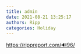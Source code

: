 ```yaml
---
title: admin
date: 2021-08-21 13:25:17
authors: Ripp
categories: Holiday
---
```


 https://rippreport.com/🔊96/